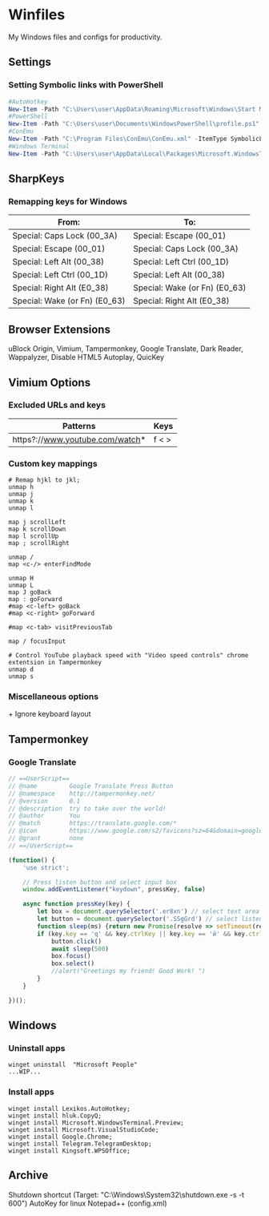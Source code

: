 # Winfiles

My Windows files and configs for productivity.

## Settings

### Setting Symbolic links with PowerShell

```PowerShell
#AutoHotkey
New-Item -Path "C:\Users\user\AppData\Roaming\Microsoft\Windows\Start Menu\Programs\Startup\ahk.ahk" -ItemType SymbolicLink -Value "D:\Apps\Winfiles\ahk.ahk"
#PowerShell
New-Item -Path "C:\Users\user\Documents\WindowsPowerShell\profile.ps1" -ItemType SymbolicLink -Value "D:\Apps\Winfiles\profile.ps1"
#ConEmu
New-Item -Path "C:\Program Files\ConEmu\ConEmu.xml" -ItemType SymbolicLink -Value "D:\Apps\Winfiles\ConEmu.xml"
#Windows Terminal
New-Item -Path "C:\Users\user\AppData\Local\Packages\Microsoft.WindowsTerminalPreview_8wekyb3d8bbwe\LocalState\settings.json" -ItemType SymbolicLink -Value "D:\Apps\Winfiles\settings.json"
```

## SharpKeys

### Remapping keys for Windows

| From:                         | To:                           |
| ----------------------------- | ----------------------------- |
| Special: Caps Lock (00_3A)    | Special: Escape (00_01)       |
| Special: Escape (00_01)       | Special: Caps Lock (00_3A)    |
| Special: Left Alt (00_38)     | Special: Left Ctrl (00_1D)    |
| Special: Left Ctrl (00_1D)    | Special: Left Alt (00_38)     |
| Special: Right Alt (E0_38)    | Special: Wake (or Fn) (E0_63) |
| Special: Wake (or Fn) (E0_63) | Special: Right Alt (E0_38)    |

## Browser Extensions

uBlock Origin, Vimium, Tampermonkey, Google Translate, Dark Reader, Wappalyzer, Disable HTML5 Autoplay, QuicKey

## Vimium Options

### Excluded URLs and keys

| Patterns                        | Keys  |
| ------------------------------- | ----- |
| https?://www.youtube.com/watch* | f < > |

### Custom key mappings

```
# Remap hjkl to jkl;
unmap h
unmap j
unmap k
unmap l

map j scrollLeft
map k scrollDown
map l scrollUp
map ; scrollRight

unmap /
map <c-/> enterFindMode

unmap H
unmap L
map J goBack
map : goForward
#map <c-left> goBack
#map <c-right> goForward

#map <c-tab> visitPreviousTab

map / focusInput

# Control YouTube playback speed with "Video speed controls" chrome extentsion in Tampermonkey
unmap d
unmap s
```

### Miscellaneous options

\+ Ignore keyboard layout

## Tampermonkey

### Google Translate

```JavaScript
// ==UserScript==
// @name         Google Translate Press Button
// @namespace    http://tampermonkey.net/
// @version      0.1
// @description  try to take over the world!
// @author       You
// @match        https://translate.google.com/*
// @icon         https://www.google.com/s2/favicons?sz=64&domain=google.com
// @grant        none
// ==/UserScript==

(function() {
    'use strict';

    // Press listen button and select input box
    window.addEventListener("keydown", pressKey, false)

    async function pressKey(key) {
        let box = document.querySelector('.er8xn') // select text area
        let button = document.querySelector('.SSgGrd') // select listen button
        function sleep(ms) {return new Promise(resolve => setTimeout(resolve, ms))} // timeout function to be set later
        if (key.key == 'q' && key.ctrlKey || key.key == 'й' && key.ctrlKey) { // if 'q' and 'ctrl' keypress
            button.click()
            await sleep(500)
            box.focus()
            box.select()
            //alert("Greetings my friend! Good Work! ")
        }
    }

})();
```

## Windows
### Uninstall apps
```
winget uninstall  "Microsoft People"
...WIP...
```

### Install apps
```
winget install Lexikos.AutoHotkey;
winget install hluk.CopyQ;
winget install Microsoft.WindowsTerminal.Preview; 
winget install Microsoft.VisualStudioCode;
winget install Google.Chrome;
winget install Telegram.TelegramDesktop;
winget install Kingsoft.WPSOffice;
```

## Archive

Shutdown shortcut (Target: "C:\Windows\System32\shutdown.exe -s -t 600")
AutoKey for linux
Notepad++ (config.xml)
